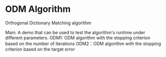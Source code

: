 # ODM Algorithm
Orthogonal Dictionary Matching algorithm 

Main: A demo that can be used to test the algorithm's runtime under different parameters.
ODM1: ODM algorithm with the stopping criterion based on the number of iterations 
ODM2：ODM algorithm with the stopping criterion based on the target error
